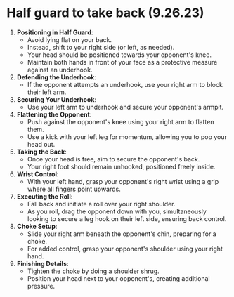 # Half guard to take back (9.26.23)

1. **Positioning in Half Guard**:
   * Avoid lying flat on your back.
   * Instead, shift to your right side (or left, as needed).
   * Your head should be positioned towards your opponent's knee.
   * Maintain both hands in front of your face as a protective measure against an underhook.
2. **Defending the Underhook**:
   * If the opponent attempts an underhook, use your right arm to block their left arm.
3. **Securing Your Underhook**:
   * Use your left arm to underhook and secure your opponent's armpit.
4. **Flattening the Opponent**:
   * Push against the opponent's knee using your right arm to flatten them.
   * Use a kick with your left leg for momentum, allowing you to pop your head out.
5. **Taking the Back**:
   * Once your head is free, aim to secure the opponent's back.
   * Your right foot should remain unhooked, positioned freely inside.
6. **Wrist Control**:
   * With your left hand, grasp your opponent's right wrist using a grip where all fingers point upwards.
7. **Executing the Roll**:
   * Fall back and initiate a roll over your right shoulder.
   * As you roll, drag the opponent down with you, simultaneously looking to secure a leg hook on their left side, ensuring back control.
8. **Choke Setup**:
   * Slide your right arm beneath the opponent's chin, preparing for a choke.
   * For added control, grasp your opponent's shoulder using your right hand.
9. **Finishing Details**:
   * Tighten the choke by doing a shoulder shrug.
   * Position your head next to your opponent's, creating additional pressure.
